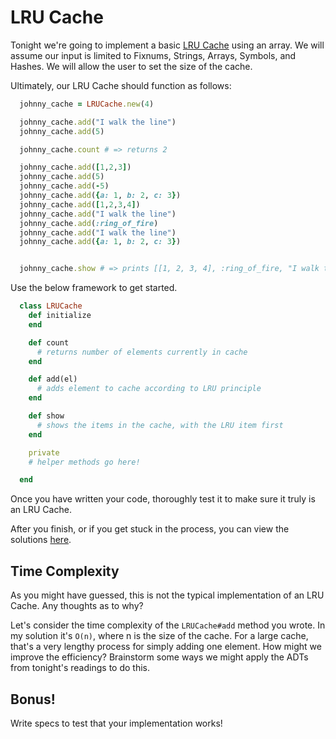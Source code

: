 # LRU Cache

Tonight we're going to implement a basic [LRU Cache][lru-cache] using an array.  We will assume our input is limited to Fixnums, Strings, Arrays, Symbols, and Hashes. We will allow the user to set the size of the cache.  

[lru-cache]: http://mcicpc.cs.atu.edu/archives/2012/mcpc2012/lru/lru.html

Ultimately, our LRU Cache should function as follows:

```ruby
  johnny_cache = LRUCache.new(4)

  johnny_cache.add("I walk the line")
  johnny_cache.add(5)

  johnny_cache.count # => returns 2

  johnny_cache.add([1,2,3])
  johnny_cache.add(5)
  johnny_cache.add(-5)
  johnny_cache.add({a: 1, b: 2, c: 3})
  johnny_cache.add([1,2,3,4])
  johnny_cache.add("I walk the line")
  johnny_cache.add(:ring_of_fire)
  johnny_cache.add("I walk the line")
  johnny_cache.add({a: 1, b: 2, c: 3})


  johnny_cache.show # => prints [[1, 2, 3, 4], :ring_of_fire, "I walk the line", {:a=>1, :b=>2, :c=>3}]
```

Use the below framework to get started.  

```ruby
  class LRUCache
    def initialize
    end

    def count
      # returns number of elements currently in cache
    end

    def add(el)
      # adds element to cache according to LRU principle
    end

    def show
      # shows the items in the cache, with the LRU item first
    end

    private
    # helper methods go here!

  end
```

Once you have written your code, thoroughly test it to make sure it truly is an LRU Cache.  

After you finish, or if you get stuck in the process, you can view the solutions [here][lru-cache-solutions].

[lru-cache-solutions]: ../solutions/lru_cache.rb

## Time Complexity

As you might have guessed, this is not the typical implementation of an LRU Cache.  Any thoughts as to why?

Let's consider the time complexity of the `LRUCache#add` method you wrote.  In my solution it's `O(n)`, where n is the size of the cache.  For a large cache, that's a very lengthy process for simply adding one element.  How might we improve the efficiency?  Brainstorm some ways we might apply the ADTs from tonight's readings to do this.

## Bonus!

Write specs to test that your implementation works!  
